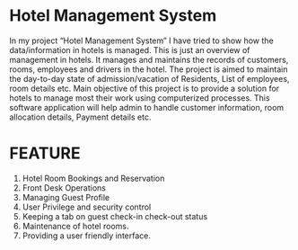 # Hotel Management System

In my project “Hotel Management System” I have tried to show how the data/information in hotels is managed. This is just an overview of management in hotels. It manages and maintains the records of customers, rooms, employees and drivers in the hotel. The project is aimed to maintain the day-to-day state of admission/vacation of Residents, List of employees, room details etc. Main objective of this project is to provide a solution for hotels to manage most their work using computerized processes.
This software application will help admin to handle customer information, room allocation details, Payment details etc.

# FEATURE

1. Hotel Room Bookings and Reservation
2. Front Desk Operations
3. Managing Guest Profile
4. User Privilege and security control
5. Keeping a tab on guest check-in check-out status
6. Maintenance of hotel rooms.
7. Providing a user friendly interface.
